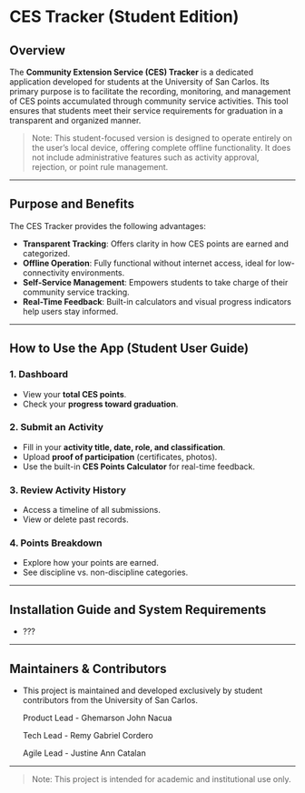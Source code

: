 # CES Tracker (Student Edition)

## Overview

The **Community Extension Service (CES) Tracker** is a dedicated application developed for students 
at the University of San Carlos. Its primary purpose is to facilitate the recording, monitoring, and
management of CES points accumulated through community service activities. This tool ensures that 
students meet their service requirements for graduation in a transparent and organized manner.

> Note: This student-focused version is designed to operate entirely on the user’s local device, 
offering complete offline functionality. It does not include administrative features such as 
activity approval, rejection, or point rule management.

---

## Purpose and Benefits

The CES Tracker provides the following advantages:

- **Transparent Tracking**: Offers clarity in how CES points are earned and categorized.
- **Offline Operation**: Fully functional without internet access, ideal for low-connectivity environments.
- **Self-Service Management**: Empowers students to take charge of their community service tracking.
- **Real-Time Feedback**: Built-in calculators and visual progress indicators help users stay informed.

---

## How to Use the App (Student User Guide)

### 1. **Dashboard**
- View your **total CES points**.
- Check your **progress toward graduation**.

### 2. **Submit an Activity**
- Fill in your **activity title, date, role, and classification**.
- Upload **proof of participation** (certificates, photos).
- Use the built-in **CES Points Calculator** for real-time feedback.

### 3. **Review Activity History**
- Access a timeline of all submissions.
- View or delete past records.

### 4. **Points Breakdown**
- Explore how your points are earned.
- See discipline vs. non-discipline categories.

---

## Installation Guide and System Requirements
- ???

---

## Maintainers & Contributors
- This project is maintained and developed exclusively by student contributors from the 
University of San Carlos.

  Product Lead - Ghemarson John Nacua
  
  Tech Lead - Remy Gabriel Cordero
  
  Agile Lead - Justine Ann Catalan

---

> Note: This project is intended for academic and institutional use only.
